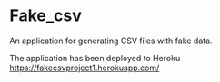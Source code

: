 # Fake_csv

An application for generating CSV files with fake data.

The application has been deployed to Heroku https://fakecsvproject1.herokuapp.com/
